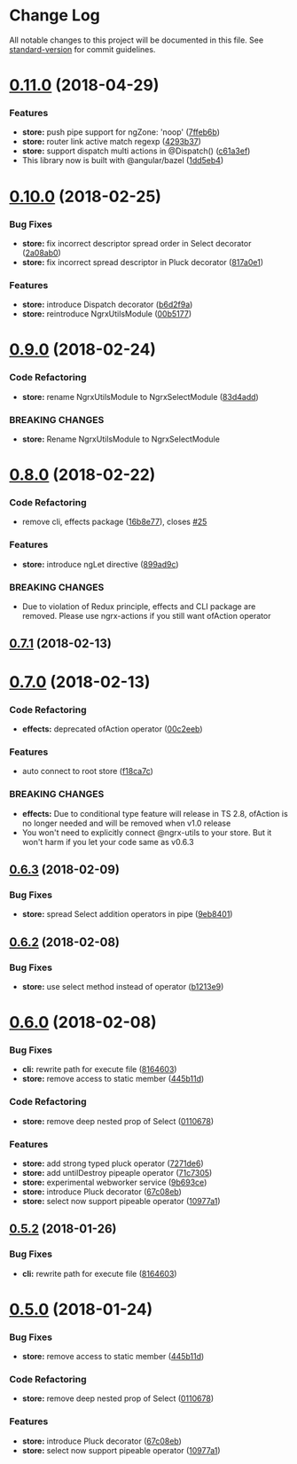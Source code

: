 # Change Log

All notable changes to this project will be documented in this file. See [standard-version](https://github.com/conventional-changelog/standard-version) for commit guidelines.

<a name="0.11.0"></a>

# [0.11.0](https://github.com/sandangel/ngrx-utils/compare/v0.10.0...v0.11.0) (2018-04-29)

### Features

- **store:** push pipe support for ngZone: 'noop' ([7ffeb6b](https://github.com/sandangel/ngrx-utils/commit/7ffeb6b))
- **store:** router link active match regexp ([4293b37](https://github.com/sandangel/ngrx-utils/commit/4293b37))
- **store:** support dispatch multi actions in @Dispatch() ([c61a3ef](https://github.com/sandangel/ngrx-utils/commit/c61a3ef))
- This library now is built with @angular/bazel ([1dd5eb4](https://github.com/sandangel/ngrx-utils/commit/1dd5eb4))

<a name="0.10.0"></a>

# [0.10.0](https://github.com/sandangel/ngrx-utils/compare/v0.9.0...v0.10.0) (2018-02-25)

### Bug Fixes

- **store:** fix incorrect descriptor spread order in Select decorator ([2a08ab0](https://github.com/sandangel/ngrx-utils/commit/2a08ab0))
- **store:** fix incorrect spread descriptor in Pluck decorator ([817a0e1](https://github.com/sandangel/ngrx-utils/commit/817a0e1))

### Features

- **store:** introduce Dispatch decorator ([b6d2f9a](https://github.com/sandangel/ngrx-utils/commit/b6d2f9a))
- **store:** reintroduce NgrxUtilsModule ([00b5177](https://github.com/sandangel/ngrx-utils/commit/00b5177))

<a name="0.9.0"></a>

# [0.9.0](https://github.com/sandangel/ngrx-utils/compare/v0.8.0...v0.9.0) (2018-02-24)

### Code Refactoring

- **store:** rename NgrxUtilsModule to NgrxSelectModule ([83d4add](https://github.com/sandangel/ngrx-utils/commit/83d4add))

### BREAKING CHANGES

- **store:** Rename NgrxUtilsModule to NgrxSelectModule

<a name="0.8.0"></a>

# [0.8.0](https://github.com/sandangel/ngrx-utils/compare/v0.7.1...v0.8.0) (2018-02-22)

### Code Refactoring

- remove cli, effects package ([16b8e77](https://github.com/sandangel/ngrx-utils/commit/16b8e77)), closes [#25](https://github.com/sandangel/ngrx-utils/issues/25)

### Features

- **store:** introduce ngLet directive ([899ad9c](https://github.com/sandangel/ngrx-utils/commit/899ad9c))

### BREAKING CHANGES

- Due to violation of Redux principle, effects and CLI package are removed. Please
  use ngrx-actions if you still want ofAction operator

<a name="0.7.1"></a>

## [0.7.1](https://github.com/sandangel/ngrx-utils/compare/v0.7.0...v0.7.1) (2018-02-13)

<a name="0.7.0"></a>

# [0.7.0](https://github.com/sandangel/ngrx-utils/compare/v0.6.3...v0.7.0) (2018-02-13)

### Code Refactoring

- **effects:** deprecated ofAction operator ([00c2eeb](https://github.com/sandangel/ngrx-utils/commit/00c2eeb))

### Features

- auto connect to root store ([f18ca7c](https://github.com/sandangel/ngrx-utils/commit/f18ca7c))

### BREAKING CHANGES

- **effects:** Due to conditional type feature will release in TS 2.8, ofAction is no longer
  needed and will be removed when v1.0 release
- You won't need to explicitly connect @ngrx-utils to your store. But it won't harm if you let your code same as v0.6.3

<a name="0.6.3"></a>

## [0.6.3](https://github.com/sandangel/ngrx-utils/compare/v0.6.2...v0.6.3) (2018-02-09)

### Bug Fixes

- **store:** spread Select addition operators in pipe ([9eb8401](https://github.com/sandangel/ngrx-utils/commit/9eb8401))

<a name="0.6.2"></a>

## [0.6.2](https://github.com/sandangel/ngrx-utils/compare/v0.6.1...v0.6.2) (2018-02-08)

### Bug Fixes

- **store:** use select method instead of operator ([b1213e9](https://github.com/sandangel/ngrx-utils/commit/b1213e9))

<a name="0.6.0"></a>

# [0.6.0](https://github.com/sandangel/ngrx-utils/compare/v0.5.2...v0.6.0) (2018-02-08)

### Bug Fixes

- **cli:** rewrite path for execute file ([8164603](https://github.com/sandangel/ngrx-utils/commit/8164603))
- **store:** remove access to static member ([445b11d](https://github.com/sandangel/ngrx-utils/commit/445b11d))

### Code Refactoring

- **store:** remove deep nested prop of Select ([0110678](https://github.com/sandangel/ngrx-utils/commit/0110678))

### Features

- **store:** add strong typed pluck operator ([7271de6](https://github.com/sandangel/ngrx-utils/commit/7271de6))
- **store:** add untilDestroy pipeaple operator ([71c7305](https://github.com/sandangel/ngrx-utils/commit/71c7305))
- **store:** experimental webworker service ([9b693ce](https://github.com/sandangel/ngrx-utils/commit/9b693ce))
- **store:** introduce Pluck decorator ([67c08eb](https://github.com/sandangel/ngrx-utils/commit/67c08eb))
- **store:** select now support pipeable operator ([10977a1](https://github.com/sandangel/ngrx-utils/commit/10977a1))

<a name="0.5.2"></a>

## [0.5.2](https://github.com/sandangel/ngrx-utils/compare/v0.5.1...v0.5.2) (2018-01-26)

### Bug Fixes

- **cli:** rewrite path for execute file ([8164603](https://github.com/sandangel/ngrx-utils/commit/8164603))

<a name="0.5.0"></a>

# [0.5.0](https://github.com/sandangel/ngrx-utils/compare/v0.2.1...v0.5.0) (2018-01-24)

### Bug Fixes

- **store:** remove access to static member ([445b11d](https://github.com/sandangel/ngrx-utils/commit/445b11d))

### Code Refactoring

- **store:** remove deep nested prop of Select ([0110678](https://github.com/sandangel/ngrx-utils/commit/0110678))

### Features

- **store:** introduce Pluck decorator ([67c08eb](https://github.com/sandangel/ngrx-utils/commit/67c08eb))
- **store:** select now support pipeable operator ([10977a1](https://github.com/sandangel/ngrx-utils/commit/10977a1))
